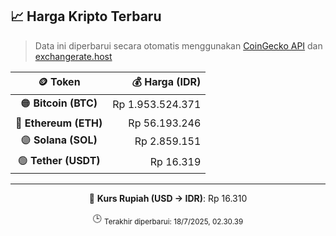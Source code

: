 

<!-- HARGA_KRIPTO -->
## 📈 Harga Kripto Terbaru

> Data ini diperbarui secara otomatis menggunakan [CoinGecko API](https://www.coingecko.com/) dan [exchangerate.host](https://exchangerate.host/)

<div align="center">

| 🪙 Token | 💰 Harga (IDR) |
|:------:|---------------:|
| 🟠 **Bitcoin (BTC)**   | Rp 1.953.524.371 |
| 🔵 **Ethereum (ETH)**  | Rp 56.193.246 |
| 🟣 **Solana (SOL)**    | Rp 2.859.151 |
| 🟢 **Tether (USDT)**   | Rp 16.319 |

---

💱 **Kurs Rupiah (USD → IDR)**: Rp 16.310

🕒 <sub>Terakhir diperbarui: 18/7/2025, 02.30.39</sub>

</div>
<!-- /HARGA_KRIPTO -->
